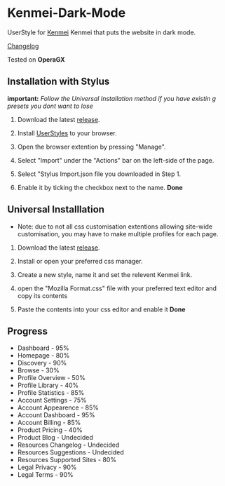 # Kenmei-Dark-Mode

 UserStyle for [Kenmei](https://www.kenmei.co) Kenmei that puts the website in dark mode.

 [Changelog](https://github.com/Kyerstorm/Kenmei-Dark-Mode/blob/main/Changelog.md)

 Tested on **OperaGX**

## Installation with Stylus

**important:** *Follow the Universal Installation method if you have existin g presets you dont want to lose*

1. Download the latest [release](https://github.com/Kyerstorm/Kenmei-Dark-Mode/releases).

2. Install [UserStyles](https://userstyles.org/) to your browser.

3. Open the browser extention by pressing "Manage".

4. Select "Import" under the "Actions" bar on the left-side of the page.

5. Select "Stylus Import.json file you downloaded in Step 1.

6. Enable it by ticking the checkbox next to the name.
**Done**

## Universal Installlation

- Note: due to not all css customisation extentions allowing site-wide customisation, you may have to make multiple profiles for each page.

1. Download the latest [release](https://github.com/Kyerstorm/Kenmei-Dark-Mode/releases).

2. Install or open your preferred css manager.

3. Create a new style, name it and set the relevent Kenmei link.

4. open the "Mozilla Format.css" file with your preferred text editor and copy its contents

5. Paste the contents into your css editor and enable it
**Done**

## Progress

- Dashboard - 95%
- Homepage - 80%
- Discovery - 90%
- Browse - 30%
- Profile Overview - 50%
- Profile Library - 40%
- Profile Statistics - 85%
- Account Settings - 75%
- Account Appearence - 85%
- Account Dashboard - 95%
- Account Billing - 85%
- Product Pricing - 40%
- Product Blog - Undecided
- Resources Changelog - Undecided
- Resources Suggestions - Undecided
- Resources Supported Sites - 80%
- Legal Privacy - 90%
- Legal Terms - 90%
